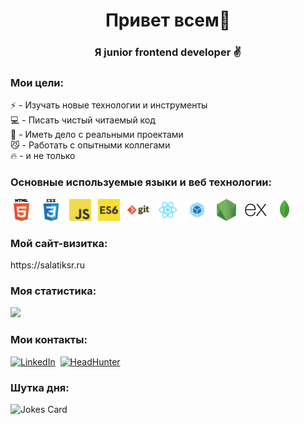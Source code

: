 <h1 align="center">Привет всем👋</h1>
<h3 align="center">Я junior frontend developer ✌️</h3>

### Мои цели:
⚡ - Изучать новые технологии и инструменты  
💻 - Писать чистый читаемый код  
💎 - Иметь дело с реальными проектами  
😼 - Работать с опытными коллегами  
🔥  - и не только

### Основные используемые языки и веб технологии:

<p>
<img src='https://raw.githubusercontent.com/github/explore/80688e429a7d4ef2fca1e82350fe8e3517d3494d/topics/html/html.png' height=35 alt='HTML5' title='HTML5'>
&nbsp;
<img src='https://raw.githubusercontent.com/github/explore/80688e429a7d4ef2fca1e82350fe8e3517d3494d/topics/css/css.png' height=35 alt='CSS3' title='CSS3'>
&nbsp;
<img src='https://raw.githubusercontent.com/github/explore/80688e429a7d4ef2fca1e82350fe8e3517d3494d/topics/javascript/javascript.png' height=35 alt='JavaScript' title='JavaScript'>
&nbsp;
<img src='https://raw.githubusercontent.com/github/explore/80688e429a7d4ef2fca1e82350fe8e3517d3494d/topics/es6/es6.png' height=35 alt='ES6' title='ES6'>
&nbsp;
<img src='https://raw.githubusercontent.com/github/explore/80688e429a7d4ef2fca1e82350fe8e3517d3494d/topics/git/git.png' height=35 alt='Git' title='Git'>
&nbsp;
<img src='https://raw.githubusercontent.com/github/explore/80688e429a7d4ef2fca1e82350fe8e3517d3494d/topics/react/react.png' height=35 alt='React' title='React'>
&nbsp;
<img src='https://raw.githubusercontent.com/github/explore/80688e429a7d4ef2fca1e82350fe8e3517d3494d/topics/webpack/webpack.png' height=35 alt='WebPack' title='WebPack'>
&nbsp;
<img src='https://raw.githubusercontent.com/github/explore/80688e429a7d4ef2fca1e82350fe8e3517d3494d/topics/nodejs/nodejs.png' height=35 alt='Node.js' title='Node.js'>
&nbsp;
<img src='https://github.com/devicons/devicon/blob/master/icons/express/express-original.svg' height=35 alt='Express' title='Express'>
&nbsp;
<img src='https://github.com/devicons/devicon/blob/master/icons/mongodb/mongodb-original.svg' height=35 alt='MongoDB' title='MongoDB'>
</p>

### Мой сайт-визитка:

<p>https://salatiksr.ru</p>

### Моя статистика:
![](https://github-profile-summary-cards.vercel.app/api/cards/repos-per-language?username=salatsr&theme=default)

### Мои контакты:
[<img src="https://img.shields.io/badge/LinkedIn-blue?style=for-the-badge&logo=linkedin&logoColor=white" alt="LinkedIn"/>](https://linkedin.com/in/stanislav-razborskii)&nbsp;
[<img src="https://i.hh.ru/logos/svg/hh.ru__min_.svg?v=11032019" height=35 alt="HeadHunter"/>](https://hh.ru/resume/89a24a44ff096f04dc0039ed1f305768654d31)

### Шутка дня:
![Jokes Card](https://readme-jokes.vercel.app/api?theme=vue)
<!--
**SalatSR/SalatSR** is a ✨ _special_ ✨ repository because its `README.md` (this file) appears on your GitHub profile.

Here are some ideas to get you started:

- 🔭 I’m currently working on ...
- 🌱 I’m currently learning ...
- 👯 I’m looking to collaborate on ...
- 🤔 I’m looking for help with ...
- 💬 Ask me about ...
- 📫 How to reach me: ...
- 😄 Pronouns: ...
- ⚡ Fun fact: ...
-->
